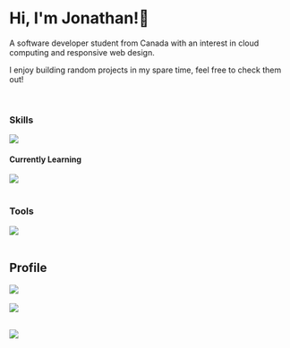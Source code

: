<div>
  <h1> Hi, I'm Jonathan!👋</h1>
  <p>A software developer student from Canada with an interest in cloud computing and responsive web design.</p>
  <p>I enjoy building random projects in my spare time, feel free to check them out!</p>
</div>
<br/>

<div>
  <h3>Skills</h3>
  <a href="https://skillicons.dev">
    <img src="https://skillicons.dev/icons?i=py,ruby,swift,js,html,css" />
  </a>
  <h4>Currently Learning</h4>
  <a href="https://skillicons.dev">
     <img src="https://skillicons.dev/icons?i=rust,cs,bootstrap,react,tailwind,nextjs" />
  </a>
</div>
<br/>

<div>
  <h3>Tools</h3>
  <a href="https://skillicons.dev">
    <img src="https://skillicons.dev/icons?i=pycharm,vscode,visualstudio,obsidian,sublime,figma" />
  </a>
</div>
<br/>

<div>
  <h2>Profile</h2>
  <a href="https://github.com/anuraghazra/github-readme-stats">
    <img src="https://github-readme-stats.vercel.app/api/top-langs/?username=jntm7&layout=compact&theme=vue-dark" />
  </a>
  <br/>
  <br/>
   <a href="https://github.com/ryo-ma/github-profile-trophy">
    <img src="https://github-profile-trophy.vercel.app/?username=jntm7&rank=-C,-?&theme=gitdimmed&margin-w=20" />
  </a>
  <br/>
  <br/>
  <p>
    <a href="https://leetcard.jacoblin.cool">
      <img src="https://leetcard.jacoblin.cool/jntm?theme=dark&font=Noto%20Sans%20Display"></img>
    </a>
  </p>
</div>
